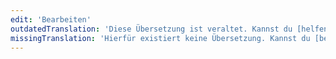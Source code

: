 ```yaml
---
edit: 'Bearbeiten'
outdatedTranslation: 'Diese Übersetzung ist veraltet. Kannst du [helfen, sie zu aktualisieren](__URL__)?'
missingTranslation: 'Hierfür existiert keine Übersetzung. Kannst du [beim Übersetzen helfen](https://github.com/kentcdodds/glamorous-website/blob/master/other/CONTRIBUTING_DOCUMENTATION.md)?'
---
```

